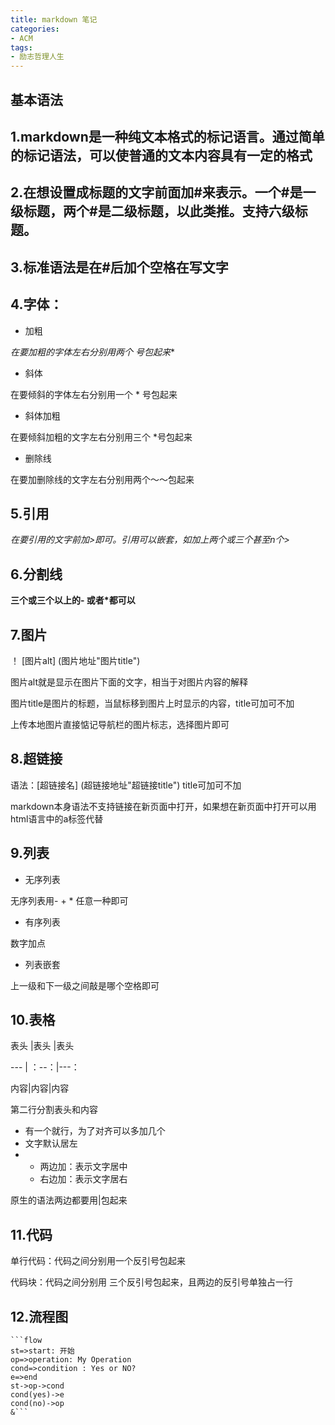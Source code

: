```yaml
---
title: markdown 笔记
categories:
- ACM
tags:
- 励志哲理人生
---
```

## **基本语法**

## 1.markdown是一种纯文本格式的标记语言。通过简单的标记语法，可以使普通的文本内容具有一定的格式

## 2.在想设置成标题的文字前面加#来表示。一个#是一级标题，两个#是二级标题，以此类推。支持六级标题。

## 3.标准语法是在#后加个空格在写文字

## 4.字体：



* 加粗

**在要加粗的字体左右分别用两个* 号包起来**

* 斜体

在要倾斜的字体左右分别用一个 * 号包起来

* 斜体加粗

在要倾斜加粗的文字左右分别用三个 *号包起来

* 删除线

在要加删除线的文字左右分别用两个～～包起来

## 5.引用

*在要引用的文字前加>即可。引用可以嵌套，如加上两个或三个甚至n个>*

## 6.分割线

**三个或三个以上的- 或者*都可以**

## 7.图片

！ [图片alt] (图片地址"图片title") 

图片alt就是显示在图片下面的文字，相当于对图片内容的解释

图片title是图片的标题，当鼠标移到图片上时显示的内容，title可加可不加

上传本地图片直接惦记导航栏的图片标志，选择图片即可

## 8.超链接

语法：[超链接名] (超链接地址"超链接title") title可加可不加

markdown本身语法不支持链接在新页面中打开，如果想在新页面中打开可以用html语言中的a标签代替

## 9.列表

* 无序列表

无序列表用- + * 任意一种即可

* 有序列表

数字加点

* 列表嵌套

上一级和下一级之间敲是哪个空格即可

## 10.表格

表头 |表头 |表头

--- | ：--：|---：

内容|内容|内容

第二行分割表头和内容

- 有一个就行，为了对齐可以多加几个
- 文字默认居左
- - 两边加：表示文字居中
  - 右边加：表示文字居右

原生的语法两边都要用|包起来

## 11.代码

单行代码：代码之间分别用一个反引号包起来

代码块：代码之间分别用 三个反引号包起来，且两边的反引号单独占一行

## 12.流程图

```   flow
​```flow 
st=>start: 开始
op=>operation: My Operation
cond=>condition : Yes or NO?
e=>end
st->op->cond
cond(yes)->e
cond(no)->op
&```

```





